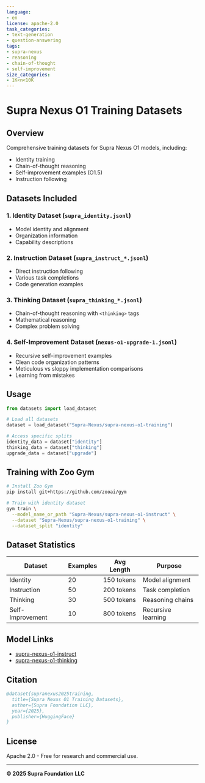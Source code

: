 ```yaml
---
language:
- en
license: apache-2.0
task_categories:
- text-generation
- question-answering
tags:
- supra-nexus
- reasoning
- chain-of-thought
- self-improvement
size_categories:
- 1K<n<10K
---
```


# Supra Nexus O1 Training Datasets

## Overview

Comprehensive training datasets for Supra Nexus O1 models, including:
- Identity training
- Chain-of-thought reasoning
- Self-improvement examples (O1.5)
- Instruction following

## Datasets Included

### 1. Identity Dataset (`supra_identity.jsonl`)
- Model identity and alignment
- Organization information
- Capability descriptions

### 2. Instruction Dataset (`supra_instruct_*.jsonl`)
- Direct instruction following
- Various task completions
- Code generation examples

### 3. Thinking Dataset (`supra_thinking_*.jsonl`)
- Chain-of-thought reasoning with `<thinking>` tags
- Mathematical reasoning
- Complex problem solving

### 4. Self-Improvement Dataset (`nexus-o1-upgrade-1.jsonl`)
- Recursive self-improvement examples
- Clean code organization patterns
- Meticulous vs sloppy implementation comparisons
- Learning from mistakes

## Usage

```python
from datasets import load_dataset

# Load all datasets
dataset = load_dataset("Supra-Nexus/supra-nexus-o1-training")

# Access specific splits
identity_data = dataset["identity"]
thinking_data = dataset["thinking"]
upgrade_data = dataset["upgrade"]
```

## Training with Zoo Gym

```bash
# Install Zoo Gym
pip install git+https://github.com/zooai/gym

# Train with identity dataset
gym train \
  --model_name_or_path "Supra-Nexus/supra-nexus-o1-instruct" \
  --dataset "Supra-Nexus/supra-nexus-o1-training" \
  --dataset_split "identity"
```

## Dataset Statistics

| Dataset | Examples | Avg Length | Purpose |
|---------|----------|------------|---------|
| Identity | 20 | 150 tokens | Model alignment |
| Instruction | 50 | 200 tokens | Task completion |
| Thinking | 30 | 500 tokens | Reasoning chains |
| Self-Improvement | 10 | 800 tokens | Recursive learning |

## Model Links

- [supra-nexus-o1-instruct](https://huggingface.co/Supra-Nexus/supra-nexus-o1-instruct)
- [supra-nexus-o1-thinking](https://huggingface.co/Supra-Nexus/supra-nexus-o1-thinking)

## Citation

```bibtex
@dataset{supranexus2025training,
  title={Supra Nexus O1 Training Datasets},
  author={Supra Foundation LLC},
  year={2025},
  publisher={HuggingFace}
}
```

## License

Apache 2.0 - Free for research and commercial use.

---

**© 2025 Supra Foundation LLC**

